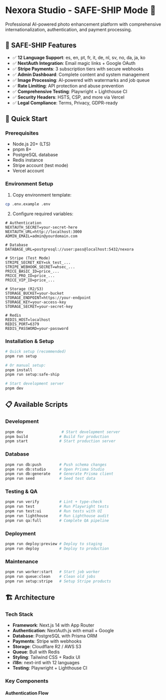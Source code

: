 # Nexora Studio - SAFE-SHIP Mode 🚀

Professional AI-powered photo enhancement platform with comprehensive internationalization, authentication, and payment processing.

## 🌟 SAFE-SHIP Features

- ✅ **12 Language Support**: es, en, pt, fr, it, de, nl, sv, no, da, ja, ko
- ✅ **NextAuth Integration**: Email magic links + Google OAuth
- ✅ **Stripe Payments**: 3 subscription tiers with secure webhooks
- ✅ **Admin Dashboard**: Complete content and system management
- ✅ **Image Processing**: AI-powered with watermarks and job queue
- ✅ **Rate Limiting**: API protection and abuse prevention
- ✅ **Comprehensive Testing**: Playwright + Lighthouse CI
- ✅ **Security Headers**: HSTS, CSP, and more via Vercel
- ✅ **Legal Compliance**: Terms, Privacy, GDPR-ready

## 🚀 Quick Start

### Prerequisites

- Node.js 20+ (LTS)
- pnpm 8+
- PostgreSQL database
- Redis instance
- Stripe account (test mode)
- Vercel account

### Environment Setup

1. Copy environment template:
```bash
cp .env.example .env
```

2. Configure required variables:
```env
# Authentication
NEXTAUTH_SECRET=your-secret-here
NEXTAUTH_URL=http://localhost:3000
ADMIN_EMAIL=admin@yourdomain.com

# Database
DATABASE_URL=postgresql://user:pass@localhost:5432/nexora

# Stripe (Test Mode)
STRIPE_SECRET_KEY=sk_test_...
STRIPE_WEBHOOK_SECRET=whsec_...
PRICE_BASIC_ID=price_...
PRICE_PRO_ID=price_...
PRICE_VIP_ID=price_...

# Storage (R2/S3)
STORAGE_BUCKET=your-bucket
STORAGE_ENDPOINT=https://your-endpoint
STORAGE_KEY=your-access-key
STORAGE_SECRET=your-secret-key

# Redis
REDIS_HOST=localhost
REDIS_PORT=6379
REDIS_PASSWORD=your-password
```

### Installation & Setup

```bash
# Quick setup (recommended)
pnpm run setup

# Or manual setup:
pnpm install
pnpm run setup:safe-ship

# Start development server
pnpm dev
```

## 📋 Available Scripts

### Development
```bash
pnpm dev                 # Start development server
pnpm build              # Build for production
pnpm start              # Start production server
```

### Database
```bash
pnpm run db:push        # Push schema changes
pnpm run db:studio      # Open Prisma Studio
pnpm run db:generate    # Generate Prisma client
pnpm run seed           # Seed test data
```

### Testing & QA
```bash
pnpm run verify         # Lint + type-check
pnpm run test           # Run Playwright tests
pnpm run test:ui        # Run tests with UI
pnpm run lighthouse     # Run Lighthouse audit
pnpm run qa:full        # Complete QA pipeline
```

### Deployment
```bash
pnpm run deploy:preview # Deploy to staging
pnpm run deploy         # Deploy to production
```

### Maintenance
```bash
pnpm run worker:start   # Start job worker
pnpm run queue:clean    # Clean old jobs
pnpm run setup:stripe   # Setup Stripe products
```

## 🏗️ Architecture

### Tech Stack
- **Framework**: Next.js 14 with App Router
- **Authentication**: NextAuth.js with email + Google
- **Database**: PostgreSQL with Prisma ORM
- **Payments**: Stripe with webhooks
- **Storage**: Cloudflare R2 / AWS S3
- **Queue**: Bull with Redis
- **Styling**: Tailwind CSS + Radix UI
- **i18n**: next-intl with 12 languages
- **Testing**: Playwright + Lighthouse CI

### Key Components

#### Authentication Flow